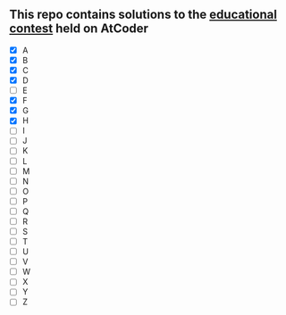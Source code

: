 ## This repo contains solutions to the [educational contest](https://atcoder.jp/contests/dp/tasks) held on AtCoder 

- [x] A
- [x] B
- [x] C
- [x] D
- [ ] E
- [x] F
- [x] G
- [x] H
- [ ] I
- [ ] J
- [ ] K
- [ ] L
- [ ] M
- [ ] N
- [ ] O
- [ ] P
- [ ] Q
- [ ] R
- [ ] S
- [ ] T
- [ ] U
- [ ] V
- [ ] W
- [ ] X
- [ ] Y
- [ ] Z
